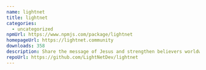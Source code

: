 ```yaml
---
name: lightnet
title: lightnet
categories:
  - uncategorized
npmUrl: https://www.npmjs.com/package/lightnet
homepageUrl: https://lightnet.community
downloads: 358
description: Share the message of Jesus and strengthen believers worldwide.
repoUrl: https://github.com/LightNetDev/lightnet
---
```

